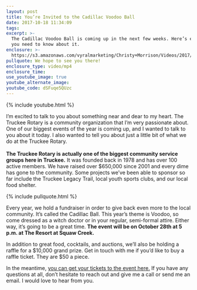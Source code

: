 ```yaml
---
layout: post
title: You’re Invited to the Cadillac Voodoo Ball
date: 2017-10-18 11:34:09
tags:
excerpt: >-
  The Cadillac Voodoo Ball is coming up in the next few weeks. Here’s everything
  you need to know about it.
enclosure: >-
  https://s3.amazonaws.com/vyralmarketing/Christy+Morrison/Videos/2017/You+Are+Invited+-+Cadillac+Voodoo+Ball.mp4
pullquote: We hope to see you there!
enclosure_type: video/mp4
enclosure_time:
use_youtube_image: true
youtube_alternate_image:
youtube_code: dSFuqe5QUzc
---
```



{% include youtube.html %}

I’m excited to talk to you about something near and dear to my heart. The Truckee Rotary is a community organization that I’m very passionate about. One of our biggest events of the year is coming up, and I wanted to talk to you about it today. I also wanted to tell you about just a little bit of what we do at the Truckee Rotary.<br><br>**The Truckee Rotary is actually one of the biggest community service groups here in Truckee.** It was founded back in 1978 and has over 100 active members. We have raised over $650,000 since 2001 and every dime has gone to the community. Some projects we’ve been able to sponsor so far include the Truckee Legacy Trail, local youth sports clubs, and our local food shelter.

{% include pullquote.html %}

Every year, we hold a fundraiser in order to give back even more to the local community. It’s called the Cadillac Ball. This year’s theme is Voodoo, so come dressed as a witch doctor or in your regular, semi-formal attire. Either way, it’s going to be a great time. **The event will be on October 28th at 5 p.m. at The Resort at Squaw Creek.**

In addition to great food, cocktails, and auctions, we’ll also be holding a raffle for a $10,000 grand prize. Get in touch with me if you’d like to buy a raffle ticket. They are $50 a piece.

In the meantime, [you can get your tickets to the event here.](https://www.eventbrite.com/e/truckee-rotary-voodoo-ball-tickets-36522790650) If you have any questions at all, don’t hesitate to reach out and give me a call or send me an email. I would love to hear from you.